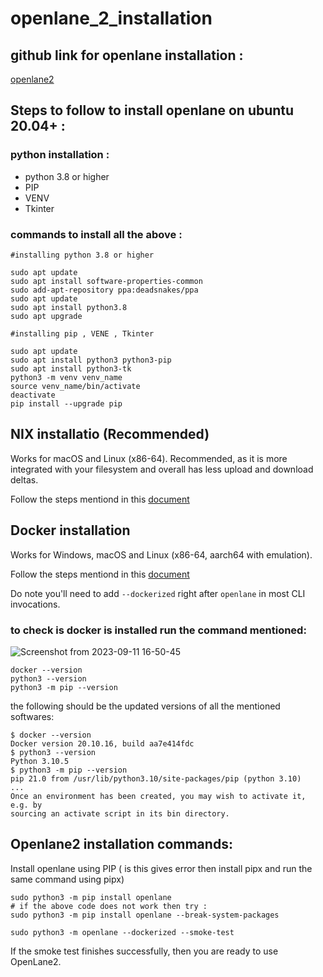 # openlane_2_installation

## github link for openlane installation :
[openlane2](https://github.com/efabless/openlane2)

## Steps to follow to install openlane on ubuntu 20.04+ :

### python installation :
  - python 3.8 or higher
  - PIP
  - VENV
  - Tkinter


### commands to install all the above : 
```
#installing python 3.8 or higher

sudo apt update
sudo apt install software-properties-common
sudo add-apt-repository ppa:deadsnakes/ppa
sudo apt update
sudo apt install python3.8
sudo apt upgrade

#installing pip , VENE , Tkinter

sudo apt update
sudo apt install python3 python3-pip
sudo apt install python3-tk
python3 -m venv venv_name
source venv_name/bin/activate
deactivate
pip install --upgrade pip
```

## NIX installatio (Recommended)

Works for macOS and Linux (x86-64). Recommended, as it is more integrated with your filesystem and overall has less upload and download deltas.

Follow the steps mentiond in this [document](https://openlane2.readthedocs.io/en/latest/getting_started/nix_installation/index.html)


## Docker installation 
Works for Windows, macOS and Linux (x86-64, aarch64 with emulation).

Follow the steps mentiond in this [document](https://docs.docker.com/engine/install/ubuntu/)

Do note you'll need to add `--dockerized` right after `openlane` in most CLI invocations.

### to check is docker is installed run the command mentioned:
![Screenshot from 2023-09-11 16-50-45](https://github.com/Shashanksharma280201/openlane_2_installation/assets/79470436/de004ce5-c25a-480e-a760-b54392ebd3a3)

```
docker --version
python3 --version
python3 -m pip --version
```

the following should be the updated versions of all the mentioned softwares:
```
$ docker --version
Docker version 20.10.16, build aa7e414fdc
$ python3 --version
Python 3.10.5
$ python3 -m pip --version
pip 21.0 from /usr/lib/python3.10/site-packages/pip (python 3.10)
...
Once an environment has been created, you may wish to activate it, e.g. by
sourcing an activate script in its bin directory.
```

## Openlane2 installation commands:

Install openlane using PIP ( is this gives error then install pipx and run the same command using pipx)
```
sudo python3 -m pip install openlane
# if the above code does not work then try :
sudo python3 -m pip install openlane --break-system-packages

sudo python3 -m openlane --dockerized --smoke-test
```
If the smoke test finishes successfully, then you are ready to use OpenLane2.
